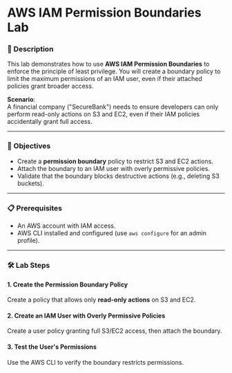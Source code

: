 # AWS IAM Permission Boundaries Lab

### 📝 Description  
This lab demonstrates how to use **AWS IAM Permission Boundaries** to enforce the principle of least privilege. You will create a boundary policy to limit the maximum permissions of an IAM user, even if their attached policies grant broader access.  

**Scenario**:  
A financial company ("SecureBank") needs to ensure developers can only perform read-only actions on S3 and EC2, even if their IAM policies accidentally grant full access.  

---

### 🎯 Objectives  
- Create a **permission boundary** policy to restrict S3 and EC2 actions.  
- Attach the boundary to an IAM user with overly permissive policies.  
- Validate that the boundary blocks destructive actions (e.g., deleting S3 buckets).  

---

### 📋 Prerequisites  
- An AWS account with IAM access.  
- AWS CLI installed and configured (use `aws configure` for an admin profile).  

---

### 🛠️ Lab Steps  

#### 1. Create the Permission Boundary Policy  
Create a policy that allows only **read-only actions** on S3 and EC2.  

#### 2. Create an IAM User with Overly Permissive Policies
Create a user policy granting full S3/EC2 access, then attach the boundary.
#### 3. Test the User's Permissions
Use the AWS CLI to verify the boundary restricts permissions.



